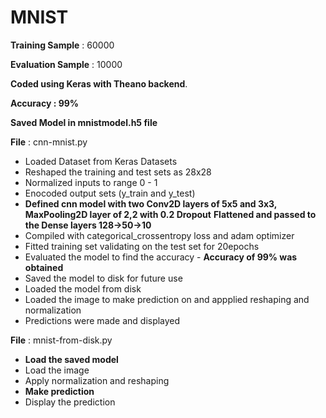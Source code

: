 # MNIST

**Training Sample** : 60000

**Evaluation Sample** : 10000

**Coded using Keras with Theano backend**.

**Accuracy : 99%**

**Saved Model in mnistmodel.h5 file**

**File** : cnn-mnist.py

* Loaded Dataset from Keras Datasets
* Reshaped the training and test sets as 28x28 
* Normalized inputs to range 0 - 1
* Enocoded output sets (y_train and y_test)
* **Defined cnn model with two Conv2D layers of 5x5 and 3x3, MaxPooling2D layer of 2,2 with 0.2 Dropout**
  **Flattened and passed to the Dense layers 128->50->10**
* Compiled with categorical_crossentropy loss and adam optimizer
* Fitted training set validating on the test set for 20epochs
* Evaluated the model to find the accuracy -  **Accuracy of 99% was obtained**
* Saved the model to disk for future use
* Loaded the model from disk
* Loaded the image to make prediction on and appplied reshaping and normalization
* Predictions were made and displayed

**File** : mnist-from-disk.py

* **Load the saved model**
* Load the image
* Apply normalization and reshaping
* **Make prediction**
* Display the prediction
